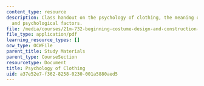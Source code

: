 ```yaml
---
content_type: resource
description: Class handout on the psychology of clothing, the meaning of clothes,
  and psychological factors.
file: /media/courses/21m-732-beginning-costume-design-and-construction-fall-2008/a37e52e7f36282580230001a5880aed5_notes.pdf
file_type: application/pdf
learning_resource_types: []
ocw_type: OCWFile
parent_title: Study Materials
parent_type: CourseSection
resourcetype: Document
title: Psychology of Clothing
uid: a37e52e7-f362-8258-0230-001a5880aed5
---
```

